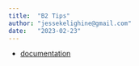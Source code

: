 ```yaml
---
title:  "B2 Tips"
author: "jessekelighine@gmail.com"
date:   "2023-02-23"
---
```


- [documentation](https://b2-command-line-tool.readthedocs.io/en/master/index.html)
